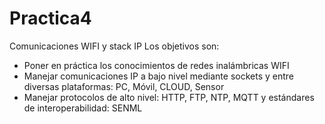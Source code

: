# Practica4
Comunicaciones WIFI y stack IP
Los objetivos son:
-	Poner en práctica los conocimientos de redes inalámbricas WIFI 
-	Manejar comunicaciones IP a bajo nivel mediante sockets y entre diversas plataformas: PC, Móvil, CLOUD, Sensor
-	Manejar protocolos de alto nivel: HTTP, FTP, NTP, MQTT y estándares de interoperabilidad: SENML
